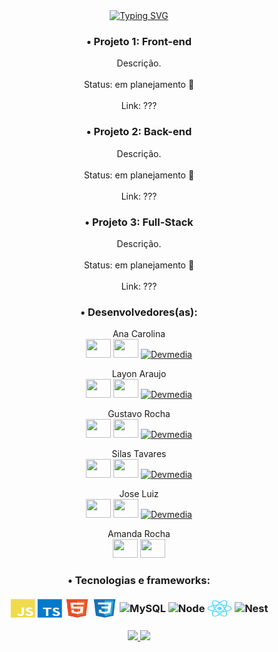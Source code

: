 <div align="center">
<a href="https://git.io/typing-svg"><img src="https://readme-typing-svg.demolab.com?font=Fira+Code&pause=1000&color=F7F7F7&width=435&lines=Sejam+bem-vindos+a+nosso+portif%C3%B3lio!;Abaixo+informa%C3%A7%C3%B5es+sobre+os+projetos" alt="Typing SVG" /></a>
</div>

<h3 align="center">• Projeto 1: Front-end</h3>

<p align="center">Descrição.
<br/>
<br>
Status: em planejamento 📝
</br>
<br>
Link: ???
</br>


<h3 align="center">• Projeto 2: Back-end</h3>

<p align="center">Descrição.
<br/>
<br>
Status: em planejamento 📝
</br>
<br>
Link: ???
</br>


<h3 align="center">• Projeto 3: Full-Stack</h3>

<p align="center">Descrição.
<br/>
<br>
Status: em planejamento 📝
</br>
<br>
Link: ???
</br>
  
<h3 align="center">• Desenvolvedores(as):</h3>
  
  <Grid align="center">
  <p align="center">Ana Carolina 
  <br>
  <a href="https://www.linkedin.com/in/carolina-tavares-71731b21b/" target="_blank"><img src="https://cdn-icons-png.flaticon.com/512/174/174857.png" target="_blank" height="30" width="40"></a>
  <a href="https://www.github.com/anacahrowl" target="_blank"><img src="https://uxwing.com/wp-content/themes/uxwing/download/brands-and-social-media/github-white-icon.png" target="_blank" height="30" width="40"></a>
<a href="https://www.devmedia.com.br/perfil/???"><img alt="Devmedia" height="30" width="40" src="https://www.devmedia.com.br/imagens/fotoscolunistas/_20190416121326.png" target="_blank"><a/>
  </Grid>
  
   <Grid align="center">
   <p align="center">Layon Araujo
   <br>
  <a href="https://www.linkedin.com/in/layon-silva-6a38231b1/" target="_blank"><img src="https://cdn-icons-png.flaticon.com/512/174/174857.png" target="_blank" height="30" width="40"></a>
  <a href="https://github.com/layonss" target="_blank"><img src="https://uxwing.com/wp-content/themes/uxwing/download/brands-and-social-media/github-white-icon.png" target="_blank" height="30" width="40"></a>
<a href="https://www.devmedia.com.br/perfil/layon-silva-de-araujo"><img alt="Devmedia" height="30" width="40" src="https://www.devmedia.com.br/imagens/fotoscolunistas/_20190416121326.png" target="_blank"><a/>
  </Grid>

  <Grid align="center">
  <p align="center">Gustavo Rocha
  <br>
  <a href="https://www.linkedin.com/in/gustvtech/" target="_blank"><img src="https://cdn-icons-png.flaticon.com/512/174/174857.png" target="_blank" height="30" width="40"></a>
  <a href="https://www.github.com/gustvtech" target="_blank"><img src="https://uxwing.com/wp-content/themes/uxwing/download/brands-and-social-media/github-white-icon.png" target="_blank" height="30" width="40"></a>
<a href="https://www.devmedia.com.br/perfil/gustavo-rodrigues-rocha"><img alt="Devmedia" height="30" width="40" src="https://www.devmedia.com.br/imagens/fotoscolunistas/_20190416121326.png" target="_blank"><a/>
  </Grid>
  
   <Grid align="center">
   <p align="center">Silas Tavares
   <br>
  <a href="https://www.linkedin.com/in/tavaressilas/" target="_blank"><img src="https://cdn-icons-png.flaticon.com/512/174/174857.png" target="_blank" height="30" width="40"></a>
  <a href="https://github.com/tavaressilas10" target="_blank"><img src="https://uxwing.com/wp-content/themes/uxwing/download/brands-and-social-media/github-white-icon.png" target="_blank" height="30" width="40"></a>
<a href="https://www.devmedia.com.br/perfil/silas-tavares-maciel"><img alt="Devmedia" height="30" width="40" src="https://www.devmedia.com.br/imagens/fotoscolunistas/_20190416121326.png" target="_blank"><a/>
  </Grid>
  
   <Grid align="center">
   <p align="center">Jose Luiz
   <br>
  <a href="https://www.linkedin.com/in/jose-luiz-santos-a06873136/" target="_blank"><img src="https://cdn-icons-png.flaticon.com/512/174/174857.png" target="_blank" height="30" width="40"></a>
  <a href="https://www.github.com/luizcaboclo" target="_blank"><img src="https://uxwing.com/wp-content/themes/uxwing/download/brands-and-social-media/github-white-icon.png" target="_blank" height="30" width="40"></a>
<a href="https://www.devmedia.com.br/perfil/???"><img alt="Devmedia" height="30" width="40" src="https://www.devmedia.com.br/imagens/fotoscolunistas/_20190416121326.png" target="_blank"><a/>
  </Grid>

  <Grid align="center">
  <p align="center">Amanda Rocha
  <br>
  <a href="https://www.linkedin.com/in/amandarochadev/" target="_blank"><img src="https://cdn-icons-png.flaticon.com/512/174/174857.png" target="_blank" height="30" width="40"></a>
  <a href="https://www.github.com/seugirdorx" target="_blank"><img src="https://uxwing.com/wp-content/themes/uxwing/download/brands-and-social-media/github-white-icon.png" target="_blank" height="30" width="40"></a>
  
  
<h3 align="center">• Tecnologias e frameworks:
  
  <div style="display: inline_block"><br>
 <img align="center" alt="Js" height="30" width="40" src="https://raw.githubusercontent.com/devicons/devicon/master/icons/javascript/javascript-plain.svg">
  <img align="center" alt="Ts" height="30" width="40" src="https://raw.githubusercontent.com/devicons/devicon/master/icons/typescript/typescript-plain.svg">
  <img align="center" alt="HTML" height="30" width="40" src="https://raw.githubusercontent.com/devicons/devicon/master/icons/html5/html5-original.svg">
  <img align="center" alt="CSS" height="30" width="40" src="https://raw.githubusercontent.com/devicons/devicon/master/icons/css3/css3-original.svg">
  <img align="center" alt="MySQL" height="30" width="40" src="https://cdn.jsdelivr.net/gh/devicons/devicon/icons/mysql/mysql-original.svg">
  <img align="center" alt="Node" height="30" width="40" src="https://cdn.jsdelivr.net/gh/devicons/devicon/icons/nodejs/nodejs-original.svg">
  <img align="center" alt="React" height="30" width="40" src="https://raw.githubusercontent.com/devicons/devicon/master/icons/react/react-original.svg">
  <img align="center" alt="Nest" height="30" width="40" src="https://cdn.jsdelivr.net/gh/devicons/devicon@latest/icons/nestjs/nestjs-original.svg">
</div>

<br>
<div align="center">
  <a href="https://github.com/cariocacoders">
  <img height="160em" src="https://github-readme-stats.vercel.app/api?username=cariocacoders&show_icons=true&theme=&include_all_commits=true&count_private=true"/>
  <img height="160em" src="https://github-readme-stats.vercel.app/api/top-langs/?username=cariocacoders&layout=compact&langs_count=7&theme="/>
</div>
